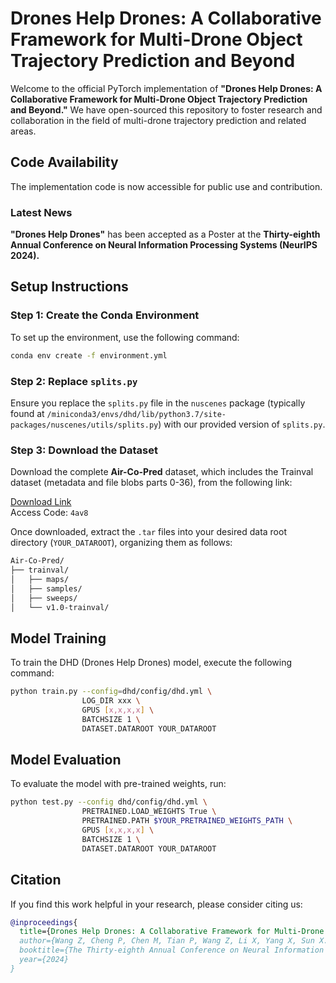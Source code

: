 
# Drones Help Drones: A Collaborative Framework for Multi-Drone Object Trajectory Prediction and Beyond

Welcome to the official PyTorch implementation of **"Drones Help Drones: A Collaborative Framework for Multi-Drone Object Trajectory Prediction and Beyond."** We have open-sourced this repository to foster research and collaboration in the field of multi-drone trajectory prediction and related areas.

## Code Availability

The implementation code is now accessible for public use and contribution.

### Latest News
**"Drones Help Drones"** has been accepted as a Poster at the **Thirty-eighth Annual Conference on Neural Information Processing Systems (NeurIPS 2024).**

## Setup Instructions

### Step 1: Create the Conda Environment

To set up the environment, use the following command:

```bash
conda env create -f environment.yml
```
### Step 2: Replace `splits.py`

Ensure you replace the `splits.py` file in the `nuscenes` package (typically found at `/miniconda3/envs/dhd/lib/python3.7/site-packages/nuscenes/utils/splits.py`) with our provided version of `splits.py`.

### Step 3: Download the Dataset

Download the complete **Air-Co-Pred** dataset, which includes the Trainval dataset (metadata and file blobs parts 0-36), from the following link:

[Download Link](https://pan.baidu.com/s/1XRgtXcLHS4fk02EqE-mYUQ)  
Access Code: `4av8`

Once downloaded, extract the `.tar` files into your desired data root directory (`YOUR_DATAROOT`), organizing them as follows:

```bash
Air-Co-Pred/
├── trainval/
│   ├── maps/
│   ├── samples/
│   ├── sweeps/
│   └── v1.0-trainval/
```

## Model Training

To train the DHD (Drones Help Drones) model, execute the following command:

```bash
python train.py --config=dhd/config/dhd.yml \
                LOG_DIR xxx \
                GPUS [x,x,x,x] \
                BATCHSIZE 1 \
                DATASET.DATAROOT YOUR_DATAROOT
```

## Model Evaluation

To evaluate the model with pre-trained weights, run:

```bash
python test.py --config dhd/config/dhd.yml \
                PRETRAINED.LOAD_WEIGHTS True \
                PRETRAINED.PATH $YOUR_PRETRAINED_WEIGHTS_PATH \
                GPUS [x,x,x,x] \
                BATCHSIZE 1 \
                DATASET.DATAROOT YOUR_DATAROOT
```

## Citation

If you find this work helpful in your research, please consider citing us:

```bibtex
@inproceedings{
  title={Drones Help Drones: A Collaborative Framework for Multi-Drone Object Trajectory Prediction and Beyond},
  author={Wang Z, Cheng P, Chen M, Tian P, Wang Z, Li X, Yang X, Sun X.},
  booktitle={The Thirty-eighth Annual Conference on Neural Information Processing Systems},
  year={2024}
}
```
